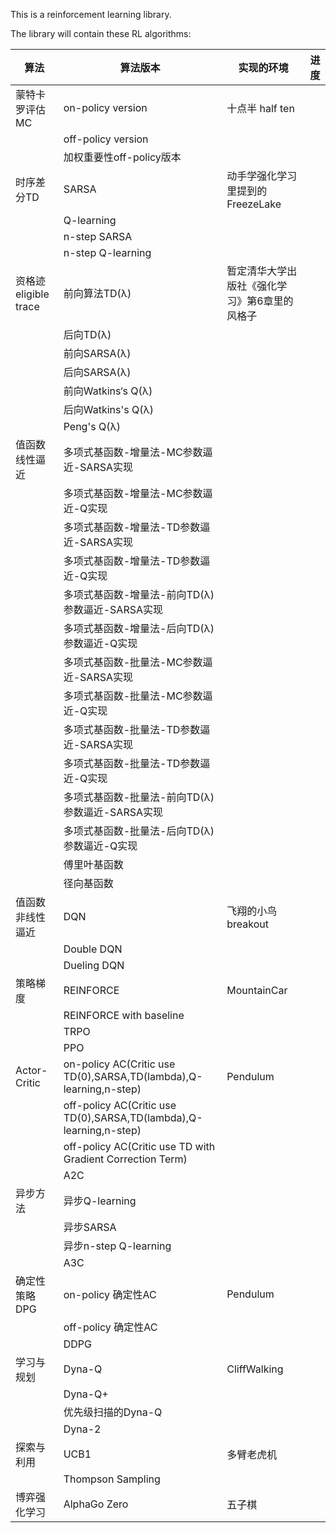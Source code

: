 This is a reinforcement learning library.

The library will contain these RL algorithms:

| 算法             | 算法版本                                                     | 实现的环境                                    | 进度 |
| ---------------- | ------------------------------------------------------------ | --------------------------------------------- | ---- |
| 蒙特卡罗评估 MC  | on-policy version                                            | 十点半 half ten                               |      |
|                  | off-policy version                                           |                                               |      |
|                  | 加权重要性off-policy版本                                     |                                               |      |
| 时序差分TD       | SARSA                                                        | 动手学强化学习里提到的FreezeLake              |      |
|                  | Q-learning                                                   |                                               |      |
|                  | n-step SARSA                                                 |                                               |      |
|                  | n-step Q-learning                                            |                                               |      |
| 资格迹 eligible trace         |前向算法TD(λ)                                                | 暂定清华大学出版社《强化学习》第6章里的风格子 |      |
|                  | 后向TD(λ)                                                    |                                               |      |
|                  | 前向SARSA(λ)                                                 |                                               |      |
|                  | 后向SARSA(λ)                                                 |                                               |      |
|                  | 前向Watkins‘s Q(λ)                                           |                                               |      |
|                  | 后向Watkins's Q(λ)                                           |                                               |      |
|                  | Peng's Q(λ)                                                  |                                               |      |
| 值函数线性逼近   | 多项式基函数-增量法-MC参数逼近-SARSA实现                     |                                               |      |
|                  | 多项式基函数-增量法-MC参数逼近-Q实现                         |                                               |      |
|                  | 多项式基函数-增量法-TD参数逼近-SARSA实现                     |                                               |      |
|                  | 多项式基函数-增量法-TD参数逼近-Q实现                         |                                               |      |
|                  | 多项式基函数-增量法-前向TD(λ)参数逼近-SARSA实现              |                                               |      |
|                  | 多项式基函数-增量法-后向TD(λ)参数逼近-Q实现                  |                                               |      |
|                  | 多项式基函数-批量法-MC参数逼近-SARSA实现                     |                                               |      |
|                  | 多项式基函数-批量法-MC参数逼近-Q实现                         |                                               |      |
|                  | 多项式基函数-批量法-TD参数逼近-SARSA实现                     |                                               |      |
|                  | 多项式基函数-批量法-TD参数逼近-Q实现                         |                                               |      |
|                  | 多项式基函数-批量法-前向TD(λ)参数逼近-SARSA实现              |                                               |      |
|                  | 多项式基函数-批量法-后向TD(λ)参数逼近-Q实现                  |                                               |      |
|                  | 傅里叶基函数                                                 |                                               |      |
|                  | 径向基函数                                                   |                                               |      |
| 值函数非线性逼近 | DQN                                                          | 飞翔的小鸟 breakout                           |      |
|                  | Double DQN                                                   |                                               |      |
|                  | Dueling DQN                                                  |                                               |      |
| 策略梯度         | REINFORCE                                                    | MountainCar                                   |      |
|                  | REINFORCE with baseline                                      |                                               |      |
|                  | TRPO                                                         |                                               |      |
|                  | PPO                                                          |                                               |      |
| Actor-Critic     | on-policy AC(Critic use TD(0),SARSA,TD(lambda),Q-learning,n-step) | Pendulum                                      |      |
|                  | off-policy AC(Critic use TD(0),SARSA,TD(lambda),Q-learning,n-step) |                                               |      |
|                  | off-policy AC(Critic use TD with Gradient Correction Term)   |                                               |      |
|                  | A2C                                                          |                                               |      |
| 异步方法         | 异步Q-learning                                               |                                               |      |
|                  | 异步SARSA                                                    |                                               |      |
|                  | 异步n-step Q-learning                                        |                                               |      |
|                  | A3C                                                          |                                               |      |
| 确定性策略DPG    | on-policy 确定性AC                                           | Pendulum                                      |      |
|                  | off-policy 确定性AC                                          |                                               |      |
|                  | DDPG                                                         |                                               |      |
| 学习与规划       | Dyna-Q                                                       | CliffWalking                                  |      |
|                  | Dyna-Q+                                                      |                                               |      |
|                  | 优先级扫描的Dyna-Q                                           |                                               |      |
|                  | Dyna-2                                                       |                                               |      |
| 探索与利用       | UCB1                                                         | 多臂老虎机                                    |      |
|                  | Thompson Sampling                                            |                                               |      |
| 博弈强化学习     | AlphaGo Zero                                                 | 五子棋                                        |      |




​			
​			
​			
​			
​			
​			
​			
